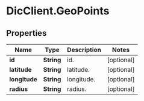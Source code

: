 # DicClient.GeoPoints

## Properties
Name | Type | Description | Notes
------------ | ------------- | ------------- | -------------
**id** | **String** | id. | [optional] 
**latitude** | **String** | latitude. | [optional] 
**longitude** | **String** | longitude. | [optional] 
**radius** | **String** | radius. | [optional] 


